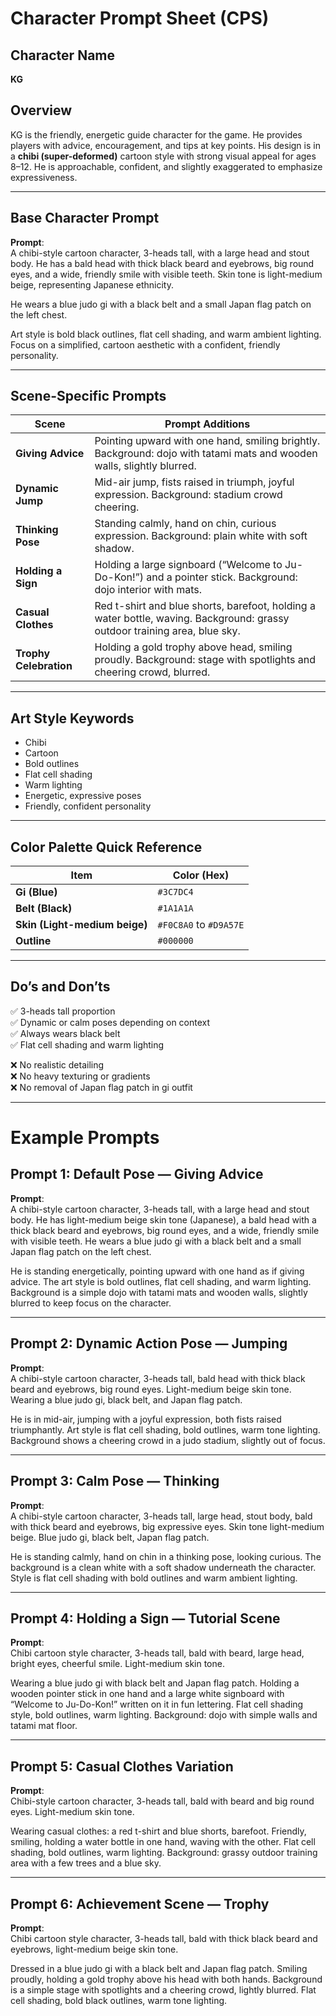 # Character Prompt Sheet (CPS)

## Character Name
**KG**

## Overview
KG is the friendly, energetic guide character for the game. He provides players with advice, encouragement, and tips at key points. His design is in a **chibi (super-deformed)** cartoon style with strong visual appeal for ages 8–12. He is approachable, confident, and slightly exaggerated to emphasize expressiveness.

---

## Base Character Prompt

**Prompt**:  
A chibi-style cartoon character, 3-heads tall, with a large head and stout body. He has a bald head with thick black beard and eyebrows, big round eyes, and a wide, friendly smile with visible teeth. Skin tone is light-medium beige, representing Japanese ethnicity.

He wears a blue judo gi with a black belt and a small Japan flag patch on the left chest.

Art style is bold black outlines, flat cell shading, and warm ambient lighting. Focus on a simplified, cartoon aesthetic with a confident, friendly personality.

---

## Scene-Specific Prompts

| **Scene**             | **Prompt Additions**                                                                                 |
|-----------------------|------------------------------------------------------------------------------------------------------|
| **Giving Advice**      | Pointing upward with one hand, smiling brightly. Background: dojo with tatami mats and wooden walls, slightly blurred. |
| **Dynamic Jump**       | Mid-air jump, fists raised in triumph, joyful expression. Background: stadium crowd cheering.         |
| **Thinking Pose**      | Standing calmly, hand on chin, curious expression. Background: plain white with soft shadow.          |
| **Holding a Sign**     | Holding a large signboard (“Welcome to Ju-Do-Kon!”) and a pointer stick. Background: dojo interior with mats. |
| **Casual Clothes**     | Red t-shirt and blue shorts, barefoot, holding a water bottle, waving. Background: grassy outdoor training area, blue sky. |
| **Trophy Celebration** | Holding a gold trophy above head, smiling proudly. Background: stage with spotlights and cheering crowd, blurred. |

---

## Art Style Keywords
- Chibi
- Cartoon
- Bold outlines
- Flat cell shading
- Warm lighting
- Energetic, expressive poses
- Friendly, confident personality

---

## Color Palette Quick Reference

| **Item**                | **Color (Hex)**        |
|--------------------------|-----------------------|
| **Gi (Blue)**             | `#3C7DC4`             |
| **Belt (Black)**          | `#1A1A1A`             |
| **Skin (Light-medium beige)** | `#F0C8A0` to `#D9A57E` |
| **Outline**               | `#000000`             |

---

## Do’s and Don’ts

✅ 3-heads tall proportion  
✅ Dynamic or calm poses depending on context  
✅ Always wears black belt  
✅ Flat cell shading and warm lighting  

❌ No realistic detailing  
❌ No heavy texturing or gradients  
❌ No removal of Japan flag patch in gi outfit

---

# Example Prompts

## Prompt 1: Default Pose — Giving Advice

**Prompt**:  
A chibi-style cartoon character, 3-heads tall, with a large head and stout body. He has light-medium beige skin tone (Japanese), a bald head with a thick black beard and eyebrows, big round eyes, and a wide, friendly smile with visible teeth. He wears a blue judo gi with a black belt and a small Japan flag patch on the left chest.

He is standing energetically, pointing upward with one hand as if giving advice. The art style is bold outlines, flat cell shading, and warm lighting. Background is a simple dojo with tatami mats and wooden walls, slightly blurred to keep focus on the character.

---

## Prompt 2: Dynamic Action Pose — Jumping

**Prompt**:  
A chibi-style cartoon character, 3-heads tall, bald head with thick black beard and eyebrows, big round eyes. Light-medium beige skin tone. Wearing a blue judo gi, black belt, and Japan flag patch.

He is in mid-air, jumping with a joyful expression, both fists raised triumphantly. Art style is flat cell shading, bold outlines, warm tone lighting. Background shows a cheering crowd in a judo stadium, slightly out of focus.

---

## Prompt 3: Calm Pose — Thinking

**Prompt**:  
A chibi-style cartoon character, 3-heads tall, large head, stout body, bald with thick beard and eyebrows, big expressive eyes. Skin tone light-medium beige. Blue judo gi, black belt, Japan flag patch.

He is standing calmly, hand on chin in a thinking pose, looking curious. The background is a clean white with a soft shadow underneath the character. Style is flat cell shading with bold outlines and warm ambient lighting.

---

## Prompt 4: Holding a Sign — Tutorial Scene

**Prompt**:  
Chibi cartoon style character, 3-heads tall, bald with beard, large head, bright eyes, cheerful smile. Light-medium skin tone.

Wearing a blue judo gi with black belt and Japan flag patch. Holding a wooden pointer stick in one hand and a large white signboard with “Welcome to Ju-Do-Kon!” written on it in fun lettering. Flat cell shading style, bold outlines, warm lighting. Background: dojo with simple walls and tatami mat floor.

---

## Prompt 5: Casual Clothes Variation

**Prompt**:  
Chibi-style cartoon character, 3-heads tall, bald with beard and big round eyes. Light-medium skin tone.

Wearing casual clothes: a red t-shirt and blue shorts, barefoot. Friendly, smiling, holding a water bottle in one hand, waving with the other. Flat cell shading, bold outlines, warm lighting. Background: grassy outdoor training area with a few trees and a blue sky.

---

## Prompt 6: Achievement Scene — Trophy

**Prompt**:  
Chibi cartoon style character, 3-heads tall, bald with thick black beard and eyebrows, light-medium beige skin tone.

Dressed in a blue judo gi with a black belt and Japan flag patch. Smiling proudly, holding a gold trophy above his head with both hands. Background is a simple stage with spotlights and a cheering crowd, lightly blurred. Flat cell shading, bold black outlines, warm tone lighting.
